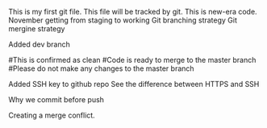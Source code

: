 This is my first git file.
This file will be tracked by git.
This is new-era code.
November
getting from staging to working
Git branching strategy
Git mergine strategy





Added dev branch

#This is confirmed as clean
#Code is ready to merge to the master branch
#Please do not make any changes to the master branch

Added SSH key to github repo
See the difference between HTTPS and SSH

Why we commit before push

Creating a merge conflict.
